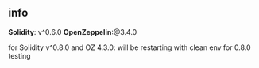 ## info
**Solidity**: v^0.6.0
**OpenZeppelin**:@3.4.0

for Solidity v^0.8.0 and OZ 4.3.0:
    will be restarting with clean env for 0.8.0 testing